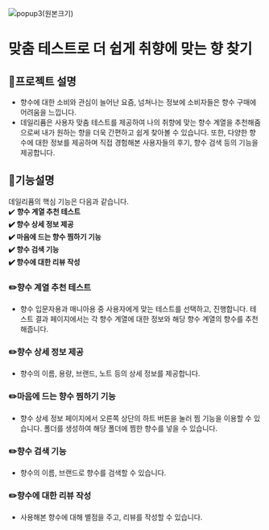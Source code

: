 ![popup3(원본크기)](https://user-images.githubusercontent.com/92569249/204793849-c819d3d5-b40c-49fb-b221-123a1a793af5.jpg)
# 맞춤 테스트로 더 쉽게 취향에 맞는 향 찾기
## 📍프로젝트 설명
- 향수에 대한 소비와 관심이 늘어난 요즘, 넘쳐나는 정보에 소비자들은 향수 구매에 어려움을 느낍니다.
- 데일리퓸은 사용자 맞춤 테스트를 제공하여 나의 취향에 맞는 향수 계열을 추천해줌으로써 내가 원하는 향을 더욱 간편하고 쉽게 찾아볼 수 있습니다. 또한, 다양한 향수에 대한 정보를 제공하며 직접 경험해본 사용자들의 후기, 향수 검색 등의 기능을 제공합니다.
## 📍기능설명
데일리퓸의 핵심 기능은 다음과 같습니다.  
✔️ **향수 계열 추천 테스트  
✔️ 향수 상세 정보 제공  
✔️ 마음에 드는 향수 찜하기 기능  
✔️ 향수 검색 기능  
✔️ 향수에 대한 리뷰 작성**  
### ✏️향수 계열 추천 테스트
- 향수 입문자용과 매니아용 중 사용자에게 맞는 테스트를 선택하고, 진행합니다. 테스트 결과 페이지에서는 각 향수 계열에 대한 정보와 해당 향수 계열의 향수를 추천해줍니다.
### ✏️향수 상세 정보 제공
- 향수의 이름, 용량, 브랜드, 노트 등의 상세 정보를 제공합니다.
### ✏️마음에 드는 향수 찜하기 기능
- 향수 상세 정보 페이지에서 오른쪽 상단의 하트 버튼을 눌러 찜 기능을 이용할 수 있습니다. 폴더를 생성하여 해당 폴더에 찜한 향수를 넣을 수 있습니다.
### ✏️향수 검색 기능
- 향수의 이름, 브랜드로 향수를 검색할 수 있습니다.
### ✏️향수에 대한 리뷰 작성
- 사용해본 향수에 대해 별점을 주고, 리뷰를 작성할 수 있습니다.
